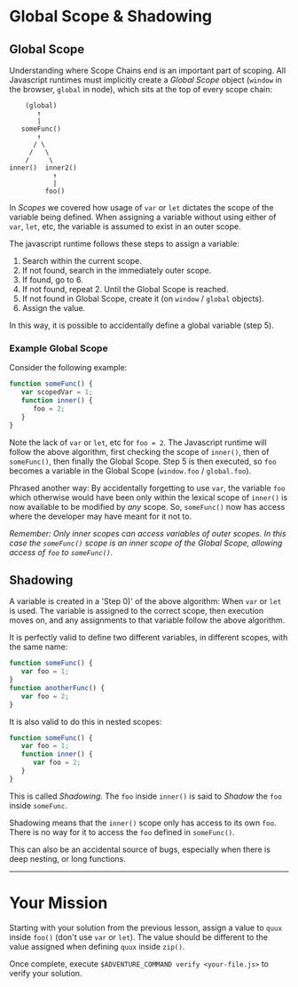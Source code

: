 # Global Scope & Shadowing

## Global Scope

Understanding where Scope Chains end is an important part of scoping. All
Javascript runtimes must implicitly create a _Global Scope_ object (`window` in
the browser, `global` in node), which sits at the top of every scope chain:

```
    (global)
       ↑
       |
   someFunc()
       ↑
      / \
     /   \
    /     \
inner()  inner2()
           ↑
           |
         foo()
```

In _Scopes_ we covered how usage of `var` or `let` dictates the scope of the
variable being defined. When assigning a variable without using either of `var`,
`let`, etc, the variable is assumed to exist in an outer scope.

The javascript runtime follows these steps to assign a variable:

 1) Search within the current scope.
 2) If not found, search in the immediately outer scope.
 3) If found, go to 6.
 4) If not found, repeat 2. Until the Global Scope is reached.
 5) If not found in Global Scope, create it (on `window` / `global` objects).
 6) Assign the value.

In this way, it is possible to accidentally define a global variable (step 5).

### Example Global Scope

Consider the following example:

```js
function someFunc() {
   var scopedVar = 1;
   function inner() {
      foo = 2;
   }
}
```

Note the lack of `var` or `let`, etc for `foo = 2`. The Javascript runtime will
follow the above algorithm, first checking the scope of `inner()`, then of
`someFunc()`, then finally the Global Scope. Step 5 is then executed, so `foo`
becomes a variable in the Global Scope (`window.foo` / `global.foo`).

Phrased another way: By accidentally forgetting to use `var`, the variable `foo`
which otherwise would have been only within the lexical scope of `inner()` is
now available to be modified by _any_ scope. So, `someFunc()` now has access
where the developer may have meant for it not to.

_Remember: Only inner scopes can access variables of outer scopes. In this case
the `someFunc()` scope is an inner scope of the Global Scope, allowing access of
`foo` to `someFunc()`._

## Shadowing

A variable is created in a 'Step 0)' of the above algorithm: When `var` or `let`
is used. The variable is assigned to the correct scope, then execution moves on,
and any assignments to that variable follow the above algorithm.

It is perfectly valid to define two different variables, in different scopes,
with the same name:

```js
function someFunc() {
   var foo = 1;
}
function anotherFunc() {
   var foo = 2;
}
```

It is also valid to do this in nested scopes:

```js
function someFunc() {
   var foo = 1;
   function inner() {
      var foo = 2;
   }
}
```

This is called _Shadowing_. The `foo` inside `inner()` is said to _Shadow_ the `foo`
inside `someFunc`.

Shadowing means that the `inner()` scope only has access to its own `foo`. There
is no way for it to access the `foo` defined in `someFunc()`.

This can also be an accidental source of bugs, especially when there is deep
nesting, or long functions.

----

# Your Mission

Starting with your solution from the previous lesson, assign a value to `quux`
inside `foo()` (don't use `var` or `let`). The value should be different to the
value assigned when defining `quux` inside `zip()`.

Once complete, execute `$ADVENTURE_COMMAND verify <your-file.js>` to verify your
solution.


